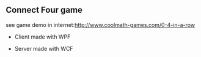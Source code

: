 ## Connect Four game ##

see game demo in internet:http://www.coolmath-games.com/0-4-in-a-row

* Client made with WPF 

* Server made with WCF
